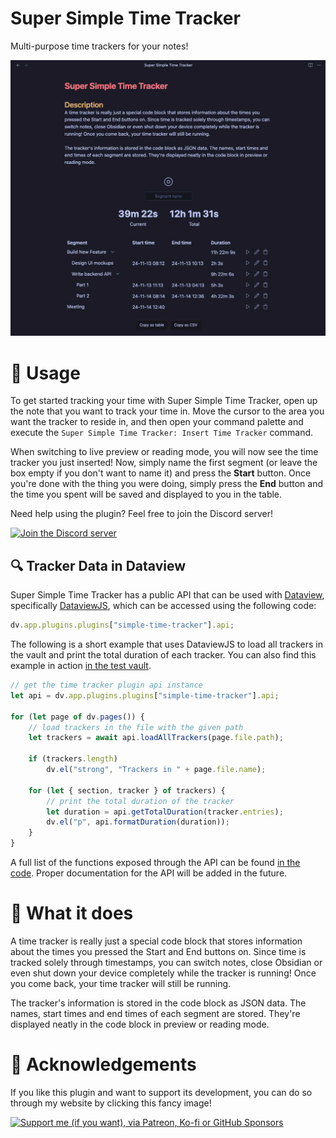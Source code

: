 # Super Simple Time Tracker
Multi-purpose time trackers for your notes!

![A screenshot of the plugin in action, where you can see an active time tracker for a project](screenshot.jpg)

# 🤔 Usage
To get started tracking your time with Super Simple Time Tracker, open up the note that you want to track your time in. Move the cursor to the area you want the tracker to reside in, and then open your command palette and execute the `Super Simple Time Tracker: Insert Time Tracker` command.

When switching to live preview or reading mode, you will now see the time tracker you just inserted! Now, simply name the first segment (or leave the box empty if you don't want to name it) and press the **Start** button. Once you're done with the thing you were doing, simply press the **End** button and the time you spent will be saved and displayed to you in the table.

Need help using the plugin? Feel free to join the Discord server!

[![Join the Discord server](https://ellpeck.de/res/discord-wide.png)](https://link.ellpeck.de/discordweb)

## 🔍 Tracker Data in Dataview
Super Simple Time Tracker has a public API that can be used with [Dataview](https://blacksmithgu.github.io/obsidian-dataview/), specifically [DataviewJS](https://blacksmithgu.github.io/obsidian-dataview/api/intro/), which can be accessed using the following code:

```js
dv.app.plugins.plugins["simple-time-tracker"].api;
```

The following is a short example that uses DataviewJS to load all trackers in the vault and print the total duration of each tracker. You can also find this example in action [in the test vault](https://github.com/Ellpeck/ObsidianSimpleTimeTracker/blob/master/test-vault/dataview-test.md?plain=1).

```js
// get the time tracker plugin api instance
let api = dv.app.plugins.plugins["simple-time-tracker"].api;

for (let page of dv.pages()) {
    // load trackers in the file with the given path
    let trackers = await api.loadAllTrackers(page.file.path);

    if (trackers.length)
        dv.el("strong", "Trackers in " + page.file.name);

    for (let { section, tracker } of trackers) {
        // print the total duration of the tracker
        let duration = api.getTotalDuration(tracker.entries);
        dv.el("p", api.formatDuration(duration));
    }
}
```

A full list of the functions exposed through the API can be found [in the code](https://github.com/Ellpeck/ObsidianSimpleTimeTracker/blob/master/src/main.ts#L8-L16). Proper documentation for the API will be added in the future.

# 👀 What it does
A time tracker is really just a special code block that stores information about the times you pressed the Start and End buttons on. Since time is tracked solely through timestamps, you can switch notes, close Obsidian or even shut down your device completely while the tracker is running! Once you come back, your time tracker will still be running.

The tracker's information is stored in the code block as JSON data. The names, start times and end times of each segment are stored. They're displayed neatly in the code block in preview or reading mode.

# 🙏 Acknowledgements
If you like this plugin and want to support its development, you can do so through my website by clicking this fancy image!

[![Support me (if you want), via Patreon, Ko-fi or GitHub Sponsors](https://ellpeck.de/res/generalsupport-wide.png)](https://ellpeck.de/support)
